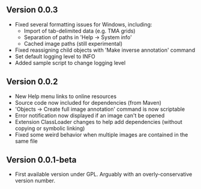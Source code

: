 ## Version 0.0.3

* Fixed several formatting issues for Windows, including:
  * Import of tab-delimited data (e.g. TMA grids)
  * Separation of paths in 'Help -> System info'
  * Cached image paths (still experimental)
* Fixed reassigning child objects with 'Make inverse annotation' command
* Set default logging level to INFO
* Added sample script to change logging level
 

## Version 0.0.2

* New Help menu links to online resources
* Source code now included for dependencies (from Maven)
* 'Objects -> Create full image annotation' command is now scriptable
* Error notification now displayed if an image can't be opened
* Extension ClassLoader changes to help add dependencies (without copying or symbolic linking)
* Fixed some weird behavior when multiple images are contained in the same file


## Version 0.0.1-beta

* First available version under GPL.  Arguably with an overly-conservative version number.